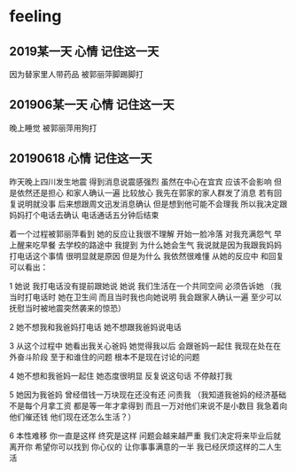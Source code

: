# feeling
## 2019某一天 心情 记住这一天
因为替家里人带药品 被郭丽萍脚踢脚打
## 201906某一天 心情 记住这一天
晚上睡觉 被郭丽萍用狗打
## 20190618 心情 记住这一天

昨天晚上四川发生地震 得到消息说震感强烈 虽然在中心在宜宾 应该不会影响 但是依然还是担心 和家人确认一遍 比较放心
我先在郭家的家人群发了消息 若有回复说明就没事 后来想跟周文迅发消息确认 但是想到他可能不会理我 所以我决定跟妈妈打个电话去确认 电话通话五分钟后结束

着一个过程被郭丽萍看到 她的反应让我很不理解 开始一脸冷落 对我充满怨气
早上醒来吃早餐 去学校的路途中 我提到 为什么她会生气 我说就是因为我跟我妈妈打电话这个事情 很明显就是原因
但是为什么 我依然很难懂 从她的反应中 和回复可以看出：

1 她说 我打电话没有提前跟她说 她说 我们生活在一个共同空间 必须告诉她 （我当时打电话时 她在卫生间 而且当时我也向她说明 我会跟家人确认一遍 至少可以抚慰当时被地震突然袭来的惊恐）

2 她不想我和我爸妈打电话 她不想跟我爸妈说电话

3 从这个过程中 她看出我关心爸妈 她觉得我以后 会跟爸妈一起住 我现在处在在外奋斗阶段 至于和谁住的问题 根本不是现在讨论的问题

4 她不想和我爸妈一起住 她态度很明显 反复说这句话 不停敲打我

5 她因为我爸妈 曾经借钱一万块现在还没有还 问责我 （我知道我爸妈的经济基础 不是每个月拿工资 都是等一年才拿得到 而且一万对他们来说不是小数目 我急着向他们催还钱 他们现在还怎么生活？）

6 本性难移 你一直是这样 终究是这样 问题会越来越严重 我们决定将来毕业后就离开你 希望你可以找到 你心仪的 让你事事满意的一半 我已经厌烦这样的二人生活
